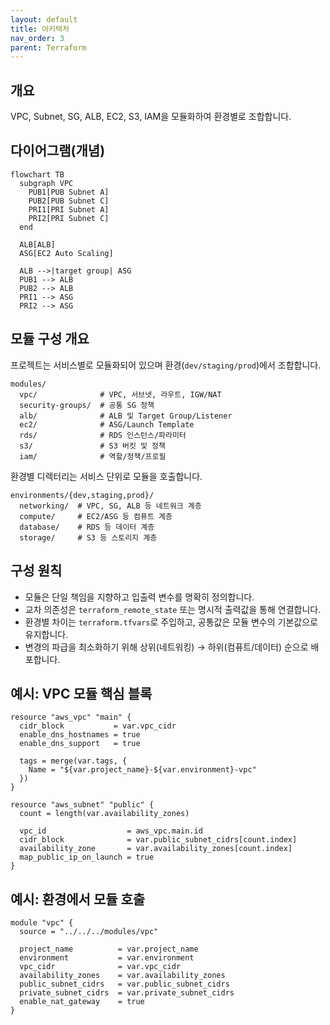 ```yaml
---
layout: default
title: 아키텍처
nav_order: 3
parent: Terraform
---
```


## 개요
VPC, Subnet, SG, ALB, EC2, S3, IAM을 모듈화하여 환경별로 조합합니다.

## 다이어그램(개념)
```mermaid
flowchart TB
  subgraph VPC
    PUB1[PUB Subnet A]
    PUB2[PUB Subnet C]
    PRI1[PRI Subnet A]
    PRI2[PRI Subnet C]
  end

  ALB[ALB]
  ASG[EC2 Auto Scaling]

  ALB -->|target group| ASG
  PUB1 --> ALB
  PUB2 --> ALB
  PRI1 --> ASG
  PRI2 --> ASG
```

## 모듈 구성 개요
프로젝트는 서비스별로 모듈화되어 있으며 환경(`dev/staging/prod`)에서 조합합니다.

```text
modules/
  vpc/              # VPC, 서브넷, 라우트, IGW/NAT
  security-groups/  # 공통 SG 정책
  alb/              # ALB 및 Target Group/Listener
  ec2/              # ASG/Launch Template
  rds/              # RDS 인스턴스/파라미터
  s3/               # S3 버킷 및 정책
  iam/              # 역할/정책/프로필
```

환경별 디렉터리는 서비스 단위로 모듈을 호출합니다.

```text
environments/{dev,staging,prod}/
  networking/  # VPC, SG, ALB 등 네트워크 계층
  compute/     # EC2/ASG 등 컴퓨트 계층
  database/    # RDS 등 데이터 계층
  storage/     # S3 등 스토리지 계층
```

## 구성 원칙
- 모듈은 단일 책임을 지향하고 입출력 변수를 명확히 정의합니다.
- 교차 의존성은 `terraform_remote_state` 또는 명시적 출력값을 통해 연결합니다.
- 환경별 차이는 `terraform.tfvars`로 주입하고, 공통값은 모듈 변수의 기본값으로 유지합니다.
- 변경의 파급을 최소화하기 위해 상위(네트워킹) → 하위(컴퓨트/데이터) 순으로 배포합니다.

## 예시: VPC 모듈 핵심 블록
```hcl
resource "aws_vpc" "main" {
  cidr_block           = var.vpc_cidr
  enable_dns_hostnames = true
  enable_dns_support   = true

  tags = merge(var.tags, {
    Name = "${var.project_name}-${var.environment}-vpc"
  })
}

resource "aws_subnet" "public" {
  count = length(var.availability_zones)

  vpc_id                  = aws_vpc.main.id
  cidr_block              = var.public_subnet_cidrs[count.index]
  availability_zone       = var.availability_zones[count.index]
  map_public_ip_on_launch = true
}
```

## 예시: 환경에서 모듈 호출
```hcl
module "vpc" {
  source = "../../../modules/vpc"

  project_name          = var.project_name
  environment           = var.environment
  vpc_cidr              = var.vpc_cidr
  availability_zones    = var.availability_zones
  public_subnet_cidrs   = var.public_subnet_cidrs
  private_subnet_cidrs  = var.private_subnet_cidrs
  enable_nat_gateway    = true
}
```

